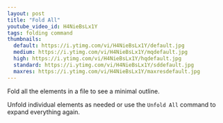 ```yaml
---
layout: post
title: "Fold All"
youtube_video_id: H4NieBsLx1Y
tags: folding command
thumbnails:
  default: https://i.ytimg.com/vi/H4NieBsLx1Y/default.jpg
  medium: https://i.ytimg.com/vi/H4NieBsLx1Y/mqdefault.jpg
  high: https://i.ytimg.com/vi/H4NieBsLx1Y/hqdefault.jpg
  standard: https://i.ytimg.com/vi/H4NieBsLx1Y/sddefault.jpg
  maxres: https://i.ytimg.com/vi/H4NieBsLx1Y/maxresdefault.jpg
---
```


Fold all the elements in a file to see a minimal outline.

Unfold individual elements as needed or use the `Unfold All` command to expand everything again.
